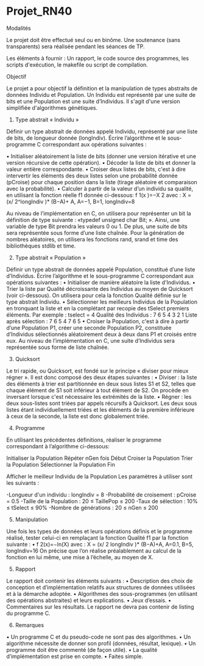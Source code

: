 # Projet_RN40

Modalités

Le projet doit être effectué seul ou en binôme.
Une soutenance (sans transparents) sera réalisée pendant les séances de TP.

Les éléments à fournir :
Un rapport, le code source des programmes, les scripts d'exécution, le makefile ou script de compilation.


Objectif

Le projet a pour objectif la définition et la manipulation de types abstraits de données Individu et
Population. Un Individu est représenté par une suite de bits et une Population est une suite d’Individus. Il
s'agit d'une version simplifiée d'algorithmes génétiques.


1. Type abstrait « Individu »

Définir un type abstrait de données appelé Individu, représenté par une liste de bits, de longueur donnée
(longIndiv).
Écrire l’algorithme et le sous-programme C correspondant aux opérations suivantes :

• Initialiser aléatoirement la liste de bits (donner une version itérative et une version récursive de cette
opération).
• Décoder la liste de bits et donner la valeur entière correspondante.
• Croiser deux listes de bits, c'est à dire intervertir les éléments des deux listes selon une probabilité
donnée (pCroise) pour chaque position dans la liste (tirage aléatoire et comparaison avec la probabilité).
• Calculer à partir de la valeur d’un individu sa qualité, en utilisant la fonction réelle f1 donnée ci-dessous:
f 1(x )=−X 2
avec : X = (x/ 2^longIndiv )* (B−A)+ A, A=−1, B=1, longIndiv=8

Au niveau de l’implémentation en C, on utilisera pour représenter un bit la définition de type suivante :
«typedef unsigned char Bit; ». Ainsi, une variable de type Bit prendra les valeurs 0 ou 1. De plus, une
suite de bits sera représentée sous forme d’une liste chaînée. Pour la génération de nombres aléatoires,
on utilisera les fonctions rand, srand et time des bibliothèques stdlib et time.

2. Type abstrait « Population »

Définir un type abstrait de données appelé Population, constitué d’une liste d’Individus. Écrire l’algorithme
et le sous-programme C correspondant aux opérations suivantes :
• Initialiser de manière aléatoire la liste d'Individus.
• Trier la liste par Qualité décroissante des Individus au moyen de Quicksort (voir ci-dessous). On
utilisera pour cela la fonction Qualité définie sur le type abstrait Individu.
• Sélectionner les meilleurs Individus de la Population en tronquant la liste et en la complétant par
recopie des tSelect premiers éléments. Par exemple :
tselect = 4
Qualité des Individus :
7 6 5 4 3 2 1
Liste après sélection :
7 6 5 4 7 6 5
• Croiser la Population, c'est à dire à partir d’une Population P1, créer une seconde Population P2,
constituée d’Individus sélectionnés aléatoirement deux à deux dans P1 et croisés entre eux.
Au niveau de l’implémentation en C, une suite d’Individus sera représentée sous forme de liste chaînée.


3. Quicksort

Le tri rapide, ou Quicksort, est fondé sur le principe « diviser pour mieux régner ». Il est donc composé
des deux étapes suivantes :
• Diviser : la liste des éléments à trier est partitionnée en deux sous listes S1 et S2, telles que chaque
élément de S1 soit inférieur à tout élément de S2. On procède en inversant lorsque c'est nécessaire les
extrémités de la liste.
• Régner : les deux sous-listes sont triées par appels récursifs à Quicksort. Les deux sous listes
étant individuellement triées et les éléments de la première inférieure à ceux de la seconde, la
liste est donc globalement triée.


4. Programme

En utilisant les précédentes définitions, réaliser le programme correspondant à l’algorithme ci-dessous:

Initialiser la Population
Répéter nGen fois
Début
Croiser la Population
Trier la Population
Sélectionner la Population
Fin

Afficher le meilleur Individu de la Population
Les paramètres à utiliser sont les suivants :

-Longueur d'un individu : longIndiv = 8
-Probabilité de croisement : pCroise = 0.5
-Taille de la Population : 20 ≤ TaillePop ≤ 200
-Taux de sélection : 10% ≤ tSelect ≤ 90%
-Nombre de générations : 20 ≤ nGen ≤ 200


5. Manipulation


Une fois les types de données et leurs opérations définis et le programme réalisé, tester celui-ci en
remplaçant la fonction Qualité f1 par la fonction suivante :
• f 2(x)=−ln(X)
avec : X = (x/ 2
longIndiv )* (B−A)+A, A=0.1, B=5, longIndiv=16
On précise que l’on réalise préalablement au calcul de la fonction en lui même, une mise à l’échelle, au
moyen de X.



5. Rapport


Le rapport doit contenir les éléments suivants :
• Description des choix de conception et d’implémentation relatifs aux structures de données utilisées et
à la démarche adoptée.
• Algorithmes des sous-programmes (en utilisant des opérations abstraites) et leurs explications.
• Jeux d’essais.
• Commentaires sur les résultats.
Le rapport ne devra pas contenir de listing du programme C.


6. Remarques


• Un programme C et du pseudo-code ne sont pas des algorithmes.
• Un algorithme nécessite de donner son profil (données, résultat, lexique).
• Un programme doit être commenté (de façon utile).
• La qualité d’implémentation est prise en compte.
• Faites simple.
